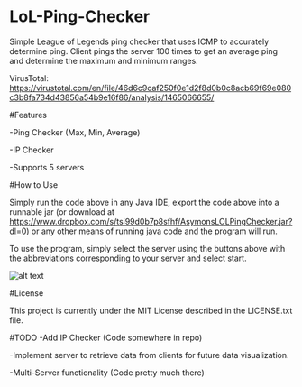 # LoL-Ping-Checker

Simple League of Legends ping checker that uses ICMP to accurately determine ping.
Client pings the server 100 times to get an average ping and determine the maximum and minimum ranges.

VirusTotal: https://virustotal.com/en/file/46d6c9caf250f0e1d2f8d0b0c8acb69f69e080c3b8fa734d43856a54b9e16f86/analysis/1465066655/

#Features

-Ping Checker (Max, Min, Average)

-IP Checker

-Supports 5 servers

#How to Use

Simply run the code above in any Java IDE, export the code above into a runnable jar (or download at https://www.dropbox.com/s/tsi99d0b7p8sfhf/AsymonsLOLPingChecker.jar?dl=0) or any other means of running java code and the program will run.

To use the program, simply select the server using the buttons above with the abbreviations corresponding to your server and select start. 

![alt text](https://i.gyazo.com/b01334031cce172361ce2137be1fc6de.png "Logo Title Text 1")



#License

This project is currently under the MIT License described in the LICENSE.txt file. 

#TODO
-Add IP Checker (Code somewhere in repo)

-Implement server to retrieve data from clients for future data visualization. 

-Multi-Server functionality (Code pretty much there)
